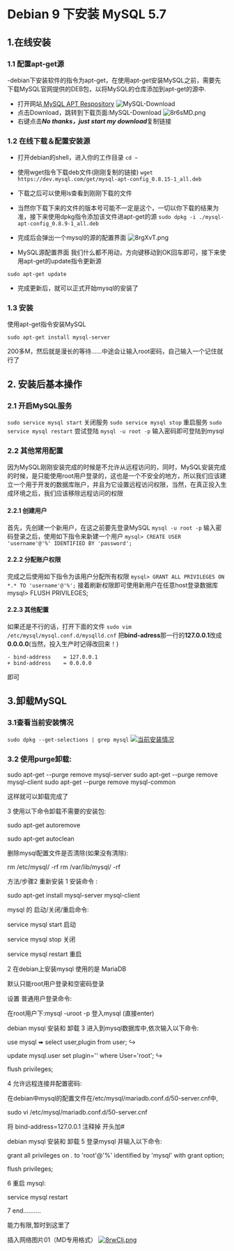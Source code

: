 # Debian 9 下安装 MySQL 5.7
## 1.在线安装
### 1.1 配置apt-get源
-debian下安装软件的指令为apt-get，在使用apt-get安装MySQL之前，需要先下载MySQL官网提供的DEB包，以将MySQL的仓库添加到apt-get的源中.
- 打开网站[
MySQL APT Respository](https://dev.mysql.com/downloads/repo/apt/ "MySQL APT Respository") 
![MySQL-Download](https://s1.ax1x.com/2020/03/19/8r60G6.png)
- 点击Download，跳转到下载页面:MySQL-Download
![8r6sMD.png](https://s1.ax1x.com/2020/03/19/8r6sMD.png)
- 右键点击***No thanks，just start my download***复制链接

### 1.2 在线下载＆配置安装源
- 打开debian的shell，进入你的工作目录
`cd ~`

- 使用wget指令下载deb文件(刚刚复制的链接)
`wget https://dev.mysql.com/get/mysql-apt-config_0.8.15-1_all.deb`
- 下载之后可以使用ls查看到刚刚下载的文件

- 当然你下载下来的文件的版本号可能不一定是这个，一切以你下载的结果为准，接下来使用dpkg指令添加该文件进apt-get的源
`sudo dpkg -i ./mysql-apt-config_0.8.9-1_all.deb`

- 完成后会弹出一个mysql的源的配置界面
![8rgXvT.png](https://s1.ax1x.com/2020/03/19/8rgXvT.png)


- MySQL源配置界面
我们什么都不用动，方向键移动到OK回车即可，接下来使用apt-get的update指令更新源

`sudo apt-get update`

- 完成更新后，就可以正式开始mysql的安装了

### 1.3 安装
使用apt-get指令安装MySQL

`sudo apt-get install mysql-server` 

200多M，然后就是漫长的等待......中途会让输入root密码，自己输入一个记住就行了

## 2. 安装后基本操作
### 2.1 开启MySQL服务
`sudo service mysql start`
关闭服务
`sudo service mysql stop`
重启服务
`sudo service mysql restart`
尝试登陆
`mysql -u root -p`
输入密码即可登陆到mysql

### 2.2 其他常用配置
因为MySQL刚刚安装完成的时候是不允许从远程访问的，同时，MySQL安装完成的时候，是只能使用root用户登录的，这也是一个不安全的地方，所以我们应该建立一个用于开发的数据库账户，并且为它设置远程访问权限，当然，在真正投入生成环境之后，我们应该移除远程访问的权限

#### 2.2.1 创建用户
首先，先创建一个新用户，在这之前要先登录MySQL
`mysql -u root -p`
输入密码登录之后，使用如下指令来新建一个用户
`mysql> CREATE USER 'username'@'%' IDENTIFIED BY 'password';`
#### 2.2.2 分配账户权限
完成之后使用如下指令为该用户分配所有权限
`mysql> GRANT ALL PRIVILEGES ON *.* TO 'username'@'%';`
接着刷新权限即可使用新用户在任意host登录数据库
mysql> FLUSH PRIVILEGES;
#### 2.2.3 其他配置
如果还是不行的话，打开下面的文件
`sudo vim /etc/mysql/mysql.conf.d/mysqlld.cnf`
把**bind-adress**那一行的**127.0.0.1**改成**0.0.0.0**(当然，投入生产时记得改回来！)

```  # By default we only accept connections from localhost
- bind-address    = 127.0.0.1
+ bind-address    = 0.0.0.0
```
即可

## 3.卸载MySQL
### 3.1查看当前安装情况
`sudo dpkg --get-selections | grep mysql`
[![当前安装情况](https://s1.ax1x.com/2020/03/19/8r7Sld.png)](https://imgchr.com/i/8r7Sld)

### 3.2 使用purge卸载:

sudo apt-get --purge remove mysql-server
sudo apt-get --purge remove mysql-client
sudo apt-get --purge remove mysql-common

这样就可以卸载完成了

3
使用以下命令卸载不需要的安装包:

sudo apt-get autoremove

sudo apt-get autoclean

删除mysql配置文件是否清除(如果没有清除):

rm /etc/mysql/ -rf
rm /var/lib/mysql/ -rf


方法/步骤2 重新安装
1
安装命令 :

sudo apt-get install mysql-server mysql-client

mysql 的 启动/关闭/重启命令:

service mysql start 启动

service mysql stop 关闭

service mysql restart 重启

2
在debian上安装mysql 使用的是 MariaDB 

默认只能root用户登录和空密码登录

设置 普通用户登录命令:

在root用户下:mysql -uroot -p 登入mysql (直接enter)

debian mysql 安装和 卸载
3
进入到mysql数据库中,依次输入以下命令:

use mysql  ➠ select user,plugin from user; ↪︎

update mysql.user set plugin='' where User='root'; ↪︎

flush privileges;

4
允许远程连接并配置密码:

在debian中mysql的配置文件在/etc/mysql/mariadb.conf.d/50-server.cnf中,

sudo vi /etc/mysql/mariadb.conf.d/50-server.cnf

将 bind-address=127.0.0.1 注释掉 开头加#

debian mysql 安装和 卸载
5
登录mysql 并输入以下命令:

grant all privileges on *.* to 'root'@'%' identified by 'mysql' with grant option;

flush privileges;

6
重启 mysql:

service mysql restart

7
end..........

能力有限,暂时到这里了






插入网络图片01（MD专用格式）
[![8rwClj.png](https://s1.ax1x.com/2020/03/19/8rwClj.png)](https://imgchr.com/i/8rwClj)





